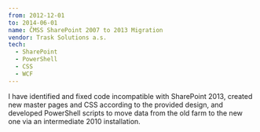 ```yaml
---
from: 2012-12-01
to: 2014-06-01
name: ČMSS SharePoint 2007 to 2013 Migration
vendor: Trask Solutions a.s.
tech:
  - SharePoint
  - PowerShell
  - CSS
  - WCF
---
```


I have identified and fixed code incompatible with SharePoint 2013,
created new master pages and CSS according to the provided design, and developed
PowerShell scripts to move data from the old farm to the new one via
an intermediate 2010 installation.